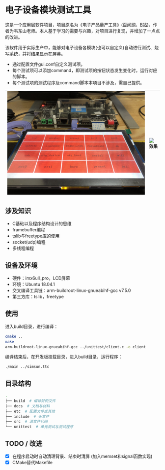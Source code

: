# 电子设备模块测试工具

这是一个应用层软件项目，项目原名为《电子产品量产工具》([百问网](https://www.100ask.net/p/t_pc/course_pc_detail/column/p_5f04515ce4b036f1c0cf4254?product_id=p_5f04515ce4b036f1c0cf4254)，[B站](https://www.bilibili.com/video/BV1it4y1Q75z/?vd_source=11fdf4ddf6712b19eba94ccd395578f0))，作者为韦东山老师。本人基于学习的需要与兴趣，对项目进行复现，并增加了一点点的改进。

该软件用于实际生产中，能够对电子设备各模块(也可以自定义)自动进行测试、烧写系统，并将结果显示在屏幕。

- 通过配置文件gui.conf自定义测试项。
- 每个测试项可以添加command，即测试项的按钮状态发生变化时，运行对应的脚本。
- 每个测试项的测试程序及command脚本本项目不涉及，需自己提供。

![整体](./docs/pics/%E6%95%B4%E4%BD%93.jpg) | ![效果](./docs/pics/%E6%95%88%E6%9E%9C.jpg)
---|---

## 涉及知识

- C基础以及程序结构设计的思维
- framebuffer编程
- tslib与freetype库的使用
- socket(udp)编程
- 多线程编程

## 设备及环境

- 硬件：imx6ull_pro，LCD屏幕
- 环境：Ubuntu 18.04.1
- 交叉编译工具链：arm-buildroot-linux-gnueabihf-gcc v7.5.0
- 第三方库：tslib，freetype

## 使用

进入build目录，进行编译：

```sh
cmake ..
make
arm-buildroot-linux-gnueabihf-gcc ../unittest/client.c -o client
```

编译结束后，在开发板挂载目录，进入build目录，运行程序：

```sh
./main ../simsun.ttc 
```

## 目录结构

```bash
.  
├── build  # 编译好的文件  
├── docs  # 文档与材料  
├── etc  # 配置文件或其他  
├── include  # 头文件  
├── src  # 源文件代码  
└── unittest  # 单元测试与测试程序
```

## TODO / 改进

- [x] 在程序启动时自动清理背景、结束时清屏 (加入memset和signal函数实现)
- [x] CMake替代Makefile
